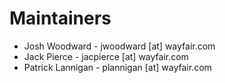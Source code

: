 # Maintainers

* Josh Woodward - jwoodward [at] wayfair.com
* Jack Pierce - jacpierce [at] wayfair.com
* Patrick Lannigan - plannigan [at] wayfair.com

